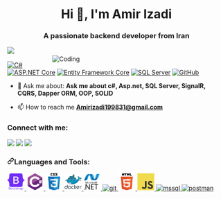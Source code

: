 <h1 align="center">Hi 👋, I'm Amir Izadi</h1>
<h3 align="center">A passionate backend developer from Iran</h3>

![](https://komarev.com/ghpvc/?username=AmirIzadi1998&color=brightgreen&style=plastic&base=500&abbreviated=true)
</br>
<img align="right" alt="Coding" width="400" src="https://media1.giphy.com/media/Y4ak9Ki2GZCbJxAnJD/giphy.gif?cid=6c09b952bhh5qss2segbd1sgze6qvs7qblgfboredo0cgtk5&ep=v1_internal_gif_by_id&rid=giphy.gif&ct=g">


[![C#](https://img.shields.io/badge/C%23-4B0082?style=flat-square&logo=c-sharp&logoColor=white)](https://docs.microsoft.com/en-us/dotnet/csharp/)
[![ASP.NET Core](https://img.shields.io/badge/ASP.NET%20Core-000000?style=flat-square&logo=aspnet&logoColor=white)](https://dotnet.microsoft.com/en-us/apps/aspnet/core)
[![Entity Framework Core](https://img.shields.io/badge/Entity%20Framework%20Core-DD0000?style=flat-square&logo=microsoft&logoColor=white)](https://docs.microsoft.com/en-us/ef/core/)
[![SQL Server](https://img.shields.io/badge/SQL%20Server-CC2927?style=flat-square&logo=microsoft-sql-server&logoColor=white)](https://www.microsoft.com/en-us/sql-server)
[![GitHub](https://img.shields.io/badge/GitHub-181717?style=flat-square&logo=github&logoColor=white)](https://github.com/)


- 💬 Ask me about:  **Ask me about c#, Asp.net, SQL Server, SignalR, CQRS, Dapper ORM, OOP, SOLID**

- 📫 How to reach me **Amirizadi199831@gmail.com**

<h3 align="left">Connect with me:</h3>
<p align="center">
 
  <a href="https://t.me/Amir199831"><img
      src="https://img.icons8.com/?size=100&id=l7PLniR__Vsn&format=png&color=000000"></a>
  <a href="mailto:Amirizadi199831@gmail.com"><img
      src="https://img.icons8.com/?size=100&id=nQ4dZIRCI0nW&format=png&color=000000"></a>
    <a href="https://https://www.instagram.com/amirizadi199831"><img
      src="https://img.icons8.com/?size=100&id=5eT5OnLluNOx&format=png&color=000000"></a>
</p>

<h3 align="left" dir="auto"><a id="user-content-languages-and-tools" class="anchor" aria-hidden="true" href="#languages-and-tools"><svg class="octicon octicon-link" viewBox="0 0 16 16" version="1.1" width="16" height="16" aria-hidden="true"><path fill-rule="evenodd" d="M7.775 3.275a.75.75 0 001.06 1.06l1.25-1.25a2 2 0 112.83 2.83l-2.5 2.5a2 2 0 01-2.83 0 .75.75 0 00-1.06 1.06 3.5 3.5 0 004.95 0l2.5-2.5a3.5 3.5 0 00-4.95-4.95l-1.25 1.25zm-4.69 9.64a2 2 0 010-2.83l2.5-2.5a2 2 0 012.83 0 .75.75 0 001.06-1.06 3.5 3.5 0 00-4.95 0l-2.5 2.5a3.5 3.5 0 004.95 4.95l1.25-1.25a.75.75 0 00-1.06-1.06l-1.25 1.25a2 2 0 01-2.83 0z"></path></svg></a>Languages and Tools:</h3>
<p align="left" dir="auto"> <a href="https://angular.io" rel="nofollow">  <a href="https://getbootstrap.com" rel="nofollow"> <img src="https://raw.githubusercontent.com/devicons/devicon/master/icons/bootstrap/bootstrap-plain-wordmark.svg" alt="bootstrap" width="40" height="40" style="max-width: 100%;"> </a> <a href="https://www.w3schools.com/cs/" rel="nofollow"> <img src="https://raw.githubusercontent.com/devicons/devicon/master/icons/csharp/csharp-original.svg" alt="csharp" width="40" height="40" style="max-width: 100%;"> </a> <a href="https://www.w3schools.com/css/" rel="nofollow"> <img src="https://raw.githubusercontent.com/devicons/devicon/master/icons/css3/css3-original-wordmark.svg" alt="css3" width="40" height="40" style="max-width: 100%;"> </a> <a href="https://www.docker.com/" rel="nofollow"> <img src="https://raw.githubusercontent.com/devicons/devicon/master/icons/docker/docker-original-wordmark.svg" alt="docker" width="40" height="40" style="max-width: 100%;"> </a> <a href="https://dotnet.microsoft.com/" rel="nofollow"> <img src="https://raw.githubusercontent.com/devicons/devicon/master/icons/dot-net/dot-net-original-wordmark.svg" alt="dotnet" width="40" height="40" style="max-width: 100%;"> </a> <a href="https://git-scm.com/" rel="nofollow"> <img src="https://www.vectorlogo.zone/logos/git-scm/git-scm-icon.svg" alt="git" width="40" height="40"  style="max-width: 100%;"> </a> <a href="https://www.w3.org/html/" rel="nofollow"> <img src="https://raw.githubusercontent.com/devicons/devicon/master/icons/html5/html5-original-wordmark.svg" alt="html5" width="40" height="40" style="max-width: 100%;"> </a> <a href="https://developer.mozilla.org/en-US/docs/Web/JavaScript" rel="nofollow"> <img src="https://raw.githubusercontent.com/devicons/devicon/master/icons/javascript/javascript-original.svg" alt="javascript" width="40" height="40" style="max-width: 100%;"> </a> <a href="https://www.mongodb.com/" rel="nofollow"> <a href="https://www.microsoft.com/en-us/sql-server" rel="nofollow"> <img src="https://www.svgrepo.com/show/303229/microsoft-sql-server-logo.svg" alt="mssql" width="40" height="40" style="max-width: 100%;"> </a> <a  style="max-width: 100%;"> </a> <a href="https://postman.com" rel="nofollow"> <img src="https://www.vectorlogo.zone/logos/getpostman/getpostman-icon.svg" alt="postman" width="40" height="40" style="max-width: 100%;"> 
</p>

<!-- <p><img align="left" src="https://github-readme-stats.vercel.app/api/top-langs?username=Mansour-VN&show_icons=true&locale=en&layout=compact" alt="Mansour-VN" /></p>

<p>&nbsp;<img align="center" src="https://github-readme-stats.vercel.app/api?username=Mansour-VN&show_icons=true&locale=en" alt="Mansour-VN" /></p>

<p><img align="center" src="https://github-readme-streak-stats.herokuapp.com/?user=Mansour-VN" alt="Mansour-VN" /></p> -->
